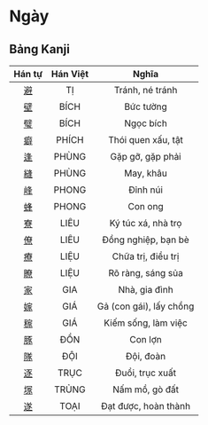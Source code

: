 
# Ngày

## Bảng Kanji

| Hán tự | Hán Việt | Nghĩa |
| :---: | :---: | :---: |
| [避](https://www.tiengnhatdongian.com/kanji/giai-nghia-kanji-%E9%81%BF) | TỊ | Tránh, né tránh |
| [壁](https://www.tiengnhatdongian.com/kanji/giai-nghia-kanji-%E5%A3%81) | BÍCH | Bức tường |
| [璧](https://www.tiengnhatdongian.com/kanji/giai-nghia-kanji-%E7%92%A7) | BÍCH | Ngọc bích |
| [癖](https://www.tiengnhatdongian.com/kanji/giai-nghia-kanji-%E7%99%96) | PHÍCH | Thói quen xấu, tật |
| [逢](https://www.tiengnhatdongian.com/kanji/giai-nghia-kanji-%E9%80%A2) | PHÙNG | Gặp gỡ, gặp phải |
| [縫](https://www.tiengnhatdongian.com/kanji/giai-nghia-kanji-%E7%B8%AB) | PHÙNG | May, khâu |
| [峰](https://www.tiengnhatdongian.com/kanji/giai-nghia-kanji-%E5%B3%B0) | PHONG | Đỉnh núi |
| [蜂](https://www.tiengnhatdongian.com/kanji/giai-nghia-kanji-%E8%9C%82) | PHONG | Con ong |
| [寮](https://www.tiengnhatdongian.com/kanji/giai-nghia-kanji-%E5%AF%AE) | LIÊU | Ký túc xá, nhà trọ |
| [僚](https://www.tiengnhatdongian.com/kanji/giai-nghia-kanji-%E5%83%9A) | LIÊU | Đồng nghiệp, bạn bè |
| [療](https://www.tiengnhatdongian.com/kanji/giai-nghia-kanji-%E7%99%82) | LIỆU | Chữa trị, điều trị |
| [瞭](https://www.tiengnhatdongian.com/kanji/giai-nghia-kanji-%E7%9E%AD) | LIỆU | Rõ ràng, sáng sủa |
| [家](https://www.tiengnhatdongian.com/kanji/giai-nghia-kanji-%E5%AE%B6) | GIA | Nhà, gia đình |
| [嫁](https://www.tiengnhatdongian.com/kanji/giai-nghia-kanji-%E5%AB%81) | GIÁ | Gả (con gái), lấy chồng |
| [稼](https://www.tiengnhatdongian.com/kanji/giai-nghia-kanji-%E7%A8%BC) | GIÁ | Kiếm sống, làm việc |
| [豚](https://www.tiengnhatdongian.com/kanji/giai-nghia-kanji-%E8%B1%9A) | ĐỒN | Con lợn |
| [隊](https://www.tiengnhatdongian.com/kanji/giai-nghia-kanji-%E9%9A%8A) | ĐỘI | Đội, đoàn |
| [逐](https://www.tiengnhatdongian.com/kanji/giai-nghia-kanji-%E9%80%90) | TRỤC | Đuổi, trục xuất |
| [塚](https://www.tiengnhatdongian.com/kanji/giai-nghia-kanji-%E5%A1%9A) | TRỦNG | Nấm mồ, gò đất |
| [遂](https://www.tiengnhatdongian.com/kanji/giai-nghia-kanji-%E9%81%82) | TOẠI | Đạt được, hoàn thành |

